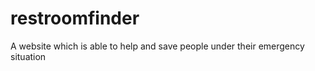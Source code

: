 restroomfinder
==============

A website which is able to help and save people under their emergency situation
